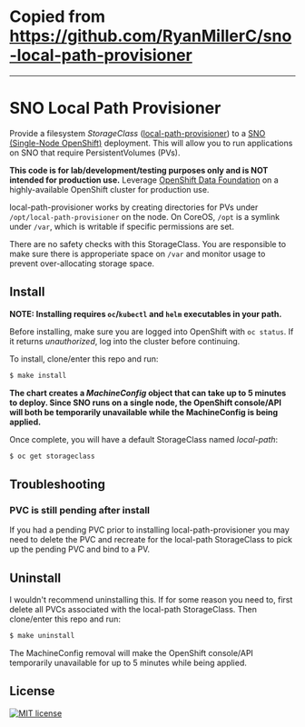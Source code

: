 # Copied from https://github.com/RyanMillerC/sno-local-path-provisioner

---

# SNO Local Path Provisioner

Provide a filesystem *StorageClass* ([local-path-provisioner]) to a [SNO
(Single-Node OpenShift)] deployment. This will allow you to run applications
on SNO that require PersistentVolumes (PVs).

**This code is for lab/development/testing purposes only and is NOT intended
for production use.** Leverage [OpenShift Data Foundation] on a
highly-available OpenShift cluster for production use.

local-path-provisioner works by creating directories for PVs under
`/opt/local-path-provisioner` on the node. On CoreOS, `/opt` is a symlink under
`/var`, which is writable if specific permissions are set.

There are no safety checks with this StorageClass. You are responsible to make
sure there is approperiate space on `/var` and monitor usage to prevent
over-allocating storage space.

## Install

**NOTE: Installing requires `oc`/`kubectl` and `helm` executables in your
path.**

Before installing, make sure you are logged into OpenShift with `oc status`. If
it returns *unauthorized*, log into the cluster before continuing.

To install, clone/enter this repo and run:

```bash
$ make install
```

**The chart creates a *MachineConfig* object that can take up to 5 minutes to
deploy. Since SNO runs on a single node, the OpenShift console/API will both be
temporarily unavailable while the MachineConfig is being applied.**

Once complete, you will have a default StorageClass named *local-path*:

```bash
$ oc get storageclass
```

## Troubleshooting

### PVC is still pending after install

If you had a pending PVC prior to installing local-path-provisioner you may
need to delete the PVC and recreate for the local-path StorageClass to pick up
the pending PVC and bind to a PV.

## Uninstall

I wouldn't recommend uninstalling this. If for some reason you need to, first
delete all PVCs associated with the local-path StorageClass. Then clone/enter
this repo and run:

```bash
$ make uninstall
```

The MachineConfig removal will make the OpenShift console/API temporarily
unavailable for up to 5 minutes while being applied.

## License

[![MIT license]](https://lbesson.mit-license.org/)

[local-path-provisioner]: https://github.com/rancher/local-path-provisioner
[mit license]: https://img.shields.io/badge/License-MIT-blue.svg
[openshift data foundation]:
  https://www.redhat.com/en/technologies/cloud-computing/openshift-data-foundation
[sno (single-node openshift)]:
  https://www.redhat.com/en/blog/meet-single-node-openshift-our-smallest-openshift-footprint-edge-architectures

